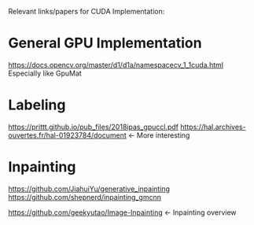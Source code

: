 Relevant links/papers for CUDA Implementation:

# General GPU Implementation
https://docs.opencv.org/master/d1/d1a/namespacecv_1_1cuda.html
Especially like GpuMat

# Labeling
https://prittt.github.io/pub_files/2018ipas_gpuccl.pdf
https://hal.archives-ouvertes.fr/hal-01923784/document <- More interesting

# Inpainting
https://github.com/JiahuiYu/generative_inpainting
https://github.com/shepnerd/inpainting_gmcnn

https://github.com/geekyutao/Image-Inpainting <- Inpainting overview
